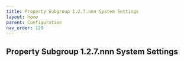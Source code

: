```yaml
---
title: Property Subgroup 1.2.7.nnn System Settings
layout: home
parent: Configuration
nav_order: 129
---
```


## Property Subgroup 1.2.7.nnn System Settings

##